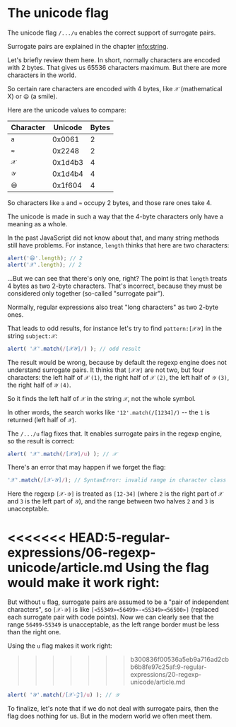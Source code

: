 
# The unicode flag

The unicode flag `/.../u` enables the correct support of surrogate pairs.

Surrogate pairs are explained in the chapter <info:string>.

Let's briefly review them here. In short, normally characters are encoded with 2 bytes. That gives us 65536 characters maximum. But there are more characters in the world.

So certain rare characters are encoded with 4 bytes, like `𝒳` (mathematical X) or `😄` (a smile).

Here are the unicode values to compare:

| Character  | Unicode | Bytes  |
|------------|---------|--------|
| `a` | 0x0061 |  2 |
| `≈` | 0x2248 |  2 |
|`𝒳`| 0x1d4b3 | 4 |
|`𝒴`| 0x1d4b4 | 4 |
|`😄`| 0x1f604 | 4 |

So characters like `a` and `≈` occupy 2 bytes, and those rare ones take 4.

The unicode is made in such a way that the 4-byte characters only have a meaning as a whole.

In the past JavaScript did not know about that, and many string methods still have problems. For instance, `length` thinks that here are two characters:

```js run
alert('😄'.length); // 2
alert('𝒳'.length); // 2
```

...But we can see that there's only one, right? The point is that `length` treats 4 bytes as two 2-byte characters. That's incorrect, because they must be considered only together (so-called "surrogate pair").

Normally, regular expressions also treat "long characters" as two 2-byte ones.

That leads to odd results, for instance let's try to find `pattern:[𝒳𝒴]` in the string `subject:𝒳`:

```js run
alert( '𝒳'.match(/[𝒳𝒴]/) ); // odd result
```

The result would be wrong, because by default the regexp engine does not understand surrogate pairs. It thinks that `[𝒳𝒴]` are not two, but four characters: the left half of `𝒳` `(1)`, the right half of `𝒳` `(2)`, the left half of `𝒴` `(3)`, the right half of `𝒴` `(4)`.

So it finds the left half of `𝒳` in the string `𝒳`, not the whole symbol.

In other words, the search works like `'12'.match(/[1234]/)` -- the `1` is returned (left half of `𝒳`).

The `/.../u` flag fixes that. It enables surrogate pairs in the regexp engine, so the result is correct:

```js run
alert( '𝒳'.match(/[𝒳𝒴]/u) ); // 𝒳
```

There's an error that may happen if we forget the flag:

```js run
'𝒳'.match(/[𝒳-𝒴]/); // SyntaxError: invalid range in character class
```

Here the regexp `[𝒳-𝒴]` is treated as `[12-34]` (where `2` is the right part of `𝒳` and `3` is the left part of `𝒴`), and the range between two halves `2` and `3` is unacceptable.

<<<<<<< HEAD:5-regular-expressions/06-regexp-unicode/article.md
Using the flag would make it work right:
=======
But without `u` flag, surrogate pairs are assumed to be a "pair of independent characters", so `[𝒳-𝒴]` is like `[<55349><56499>-<55349><56500>]` (replaced each surrogate pair with code points). Now we can clearly see that the range `56499-55349` is unacceptable, as the left range border must be less than the right one.

Using the `u` flag makes it work right:
>>>>>>> b300836f00536a5eb9a716ad2cbb6b8fe97c25af:9-regular-expressions/20-regexp-unicode/article.md

```js run
alert( '𝒴'.match(/[𝒳-𝒵]/u) ); // 𝒴
```

To finalize, let's note that if we do not deal with surrogate pairs, then the flag does nothing for us. But in the modern world we often meet them.
